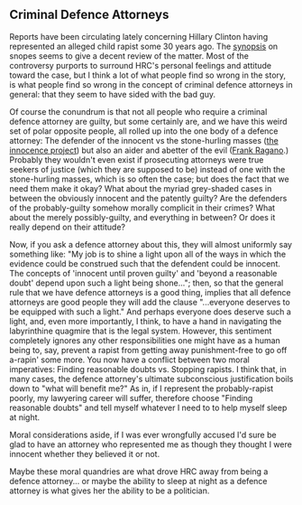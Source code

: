 Criminal Defence Attorneys
---------------

Reports have been circulating lately concerning Hillary Clinton having represented an alleged child rapist some 30 years ago.  The [synopsis](http://www.snopes.com/hillary-clinton-freed-child-rapist-laughed-about-it/) on snopes seems to give a decent review of the matter.  Most of the controversy purports to surround HRC's personal feelings and attitude toward the case, but I think a lot of what people find so wrong in the story, is what people find so wrong in the concept of criminal defence attorneys in general: that they seem to have sided with the bad guy.

Of course the conundrum is that not all people who require a criminal defence attorney are guilty, but some certainly are, and we have this weird set of polar opposite people, all rolled up into the one body of a defence attorney:  The defender of the innocent vs the stone-hurling masses ([the innocence project](http://www.innocenceproject.org/dna-exonerations-in-the-united-states/)) but also an aider and abetter of the evil ([Frank Ragano](https://en.m.wikipedia.org/wiki/Frank_Ragano).)  Probably they wouldn't even exist if prosecuting attorneys were true seekers of justice (which they are supposed to be) instead of one with the stone-hurling masses, which is so often the case; but does the fact that we need them make it okay?  What about the myriad grey-shaded cases in between the obviously innocent and the patently guilty?  Are the defenders of the probably-guilty somehow morally complicit in their crimes?  What about the merely possibly-guilty, and everything in between?  Or does it really depend on their attitude?

Now, if you ask a defence attorney about this, they will almost uniformly say something like: "My job is to shine a light upon all of the ways in which the evidence could be construed such that the defendent could be innocent.  The concepts of 'innocent until proven guilty' and 'beyond a reasonable doubt' depend upon such a light being shone..."; then, so that the general rule that we have defence attorneys is a good thing, implies that all defence attorneys are good people they will add the clause "...everyone deserves to be equipped with such a light."  And perhaps everyone does deserve such a light, and, even more importantly, I think, to have a hand in navigating the labyrinthine quagmire that is the legal system.  However, this sentiment completely ignores any other responsibilities one might have as a human being to, say, prevent a rapist from getting away punishment-free to go off a-rapin' some more.  You now have a conflict between two moral imperatives:  Finding reasonable doubts vs. Stopping rapists.  I think that, in many cases, the defence attorney's ultimate subconscious justification boils down to "what will benefit me?"  As in, if I represent the probably-rapist poorly, my lawyering career will suffer, therefore choose "Finding reasonable doubts" and tell myself whatever I need to to help myself sleep at night.

Moral considerations aside, if I was ever wrongfully accused I'd sure be glad to have an attorney who represented me as though they thought I were innocent whether they believed it or not.

Maybe these moral quandries are what drove HRC away from being a defence attorney... or maybe the ability to sleep at night as a defence attorney is what gives her the ability to be a politician.
